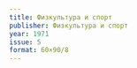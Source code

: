 ```yaml
---
title: Физкультура и спорт
publisher: Физкультура и спорт
year: 1971
issue: 5
format: 60×90/8
---
```




